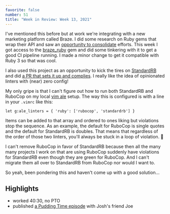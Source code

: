 ```yaml
---
favorite: false
number: 51
title: "Week in Review: Week 13, 2021"
---
```


I've mentioned this before but at work we're integrating with a new marketing
platform called Braze. I did some research on Ruby gems that wrap their API and
saw an [opportunity to consolidate][appboy-issue] efforts. This week I got
access to the [braze_ruby][] gem and did some tinkering with it to get a good CI
pipeline running. I made a minor change to get it compatible with Ruby 3 so that
was cool.

I also used this project as an opportunity to kick the tires on [StandardRB][]
and did [a PR that sets it up and complies][standard_pr]. I really like the idea
of opinionated linters with (near) zero config!

My only gripe is that I can't figure out how to run both StandardRB and RuboCop
on my local [vim ale][ale] setup. The way this is configured is with a line in
your `.vimrc` like this:

```
let g:ale_linters = { 'ruby': ['rubocop', 'standardrb'] }
```

Items can be added to that array and ordered to ones liking but violations stop
the sequence. As an example, the default for RuboCop is single quotes and the
default for StandardRB is doubles. That means that regardless of the order of
those two linters, you'll always be stuck in a loop of violation. 🤷

I can't remove RuboCop in favor of StandardRB because then all the many many
projects I work on that are using RuboCop suddenly have violations for
StandardRB even though they are green for RuboCop. And I can't migrate them all
over to StandardRB from RuboCop nor would I want to.

So yeah, been pondering this and haven't come up with a good solution...

## Highlights

* worked 40:30, no PTO
* published [a Pudding Time episode][pt] with Josh's friend Joe

[appboy-issue]: https://github.com/DynamoMTL/appboy/issues/25
[braze_ruby]: https://github.com/jonallured/braze_ruby
[StandardRB]: https://github.com/testdouble/standard
[standard_pr]: https://github.com/jonallured/braze_ruby/pull/28
[ale]: https://github.com/dense-analysis/ale

[pt]: https://puddingtime.buzzsprout.com/1470301/8263706-with-joe

[gh-activity]: https://github.com/search?s=created&o=desc&q=author:jonallured+created:2021-03-28..2021-04-03
